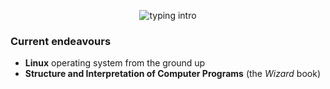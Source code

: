 <p align="center">
<img src="https://readme-typing-svg.herokuapp.com?color=08CE90&center=true&vCenter=true&lines=Hello+there!;My+name's+Clovis!;I+study+Computer+Science;" alt="typing intro">
</p>

### Current endeavours
- **Linux** operating system from the ground up
- **Structure and Interpretation of Computer Programs** (the *Wizard* book)

<!--
### Upcoming endeavours
- Set up **i3**, **Tmux**, and **Fzf** on my personal machine
--->
